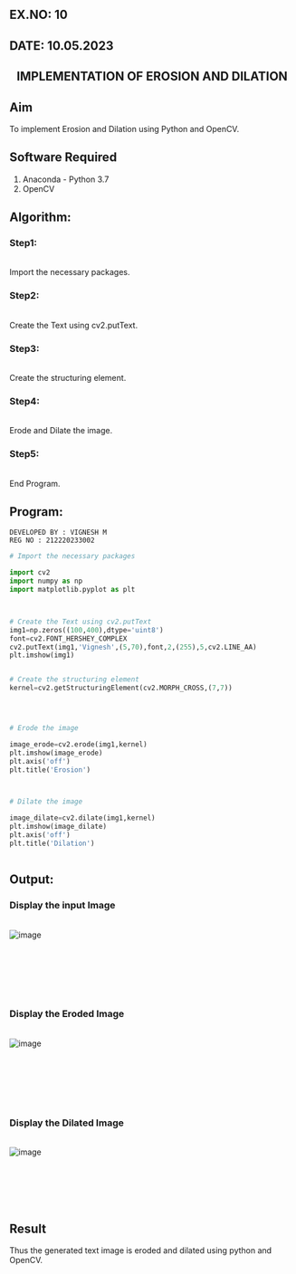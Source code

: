 ## EX.NO: 10 <br>
## DATE: 10.05.2023
## <p align="center">IMPLEMENTATION OF EROSION AND DILATION</p>

## Aim
To implement Erosion and Dilation using Python and OpenCV.
## Software Required
1. Anaconda - Python 3.7
2. OpenCV
## Algorithm:
### Step1:
<br>Import the necessary packages.


### Step2:
<br>Create the Text using cv2.putText.

### Step3:
<br>Create the structuring element.

### Step4:
<br>Erode and Dilate the image.

### Step5:
<br>End Program.

 
## Program:
```
DEVELOPED BY : VIGNESH M
REG NO : 212220233002
```

``` Python
# Import the necessary packages

import cv2
import numpy as np
import matplotlib.pyplot as plt



# Create the Text using cv2.putText
img1=np.zeros((100,400),dtype='uint8')
font=cv2.FONT_HERSHEY_COMPLEX
cv2.putText(img1,'Vignesh',(5,70),font,2,(255),5,cv2.LINE_AA)
plt.imshow(img1)


# Create the structuring element
kernel=cv2.getStructuringElement(cv2.MORPH_CROSS,(7,7))




# Erode the image

image_erode=cv2.erode(img1,kernel)
plt.imshow(image_erode)
plt.axis('off')
plt.title('Erosion')



# Dilate the image

image_dilate=cv2.dilate(img1,kernel)
plt.imshow(image_dilate)
plt.axis('off')
plt.title('Dilation')



```
## Output:

### Display the input Image
<br>![image](https://github.com/vignesh0011/Implementation-of-Erosion-and-Dilation/assets/53014593/1cad1e05-7a0c-4dab-8a83-1421e4873508)

<br>
<br>
<br>
<br>
<br>

### Display the Eroded Image
<br>![image](https://github.com/vignesh0011/Implementation-of-Erosion-and-Dilation/assets/53014593/dd185e84-f057-4d2f-a853-079ec479bc95)

<br>
<br>
<br>
<br>
<br>

### Display the Dilated Image
<br>![image](https://github.com/vignesh0011/Implementation-of-Erosion-and-Dilation/assets/53014593/9b5eeda8-b352-4552-bbd1-bd43d86230a5)
<br>
<br>
<br>
<br>
<br>
<br>

## Result
Thus the generated text image is eroded and dilated using python and OpenCV.
